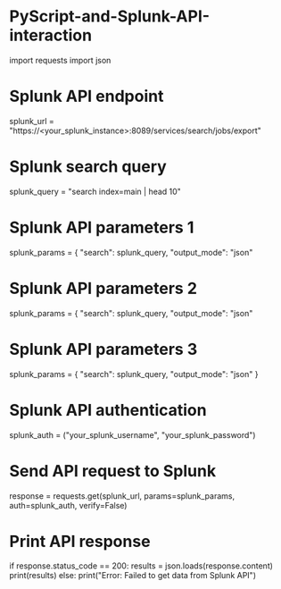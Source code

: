 # PyScript-and-Splunk-API-interaction
import requests
import json

# Splunk API endpoint
splunk_url = "https://<your_splunk_instance>:8089/services/search/jobs/export"

# Splunk search query
splunk_query = "search index=main | head 10"

# Splunk API parameters 1
splunk_params = {
    "search": splunk_query,
    "output_mode": "json"
    
 # Splunk API parameters 2
splunk_params = {
    "search": splunk_query,
    "output_mode": "json"
    
 # Splunk API parameters 3
splunk_params = {
    "search": splunk_query,
    "output_mode": "json"
}

# Splunk API authentication
splunk_auth = ("your_splunk_username", "your_splunk_password")

# Send API request to Splunk
response = requests.get(splunk_url, params=splunk_params, auth=splunk_auth, verify=False)

# Print API response
if response.status_code == 200:
    results = json.loads(response.content)
    print(results)
else:
    print("Error: Failed to get data from Splunk API")
